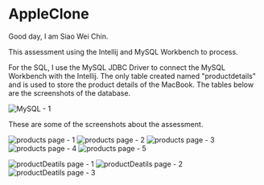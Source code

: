 # AppleClone

Good day, I am Siao Wei Chin.

This assessment using the Intellij and MySQL Workbench to process.

For the SQL, I use the MySQL JDBC Driver to connect the MySQL Workbench with the Intellij. The only table created named "productdetails" and is used to store the product details of the MacBook. The tables below are the screenshots of the database. 

![MySQL - 1](https://github.com/Allison4600/AppleClone/assets/90033268/ea4f68ac-4b7a-4c01-a169-21ff937aa42e)


These are some of the screenshots about the assessment.

![products page - 1](https://github.com/Allison4600/AppleClone/assets/90033268/bdf6c8cd-997b-4a12-9298-76918e2e759f)
![products page - 2](https://github.com/Allison4600/AppleClone/assets/90033268/c1bc5d46-6924-4cc8-bf86-4de3e1b4638d)
![products page - 3](https://github.com/Allison4600/AppleClone/assets/90033268/7ddff507-8303-4209-94ee-97570bac7cce)
![products page - 4](https://github.com/Allison4600/AppleClone/assets/90033268/d4631f4e-e0ef-41ca-95ea-1b848116ea05)
![products page - 5](https://github.com/Allison4600/AppleClone/assets/90033268/d962f9b0-7c19-4b6b-874c-a646d28186ca)

![productDeatils page - 1](https://github.com/Allison4600/AppleClone/assets/90033268/8cda521f-7e54-4669-9f34-3621bbe2e54f)
![productDeatils page - 2](https://github.com/Allison4600/AppleClone/assets/90033268/5d26ebab-9af6-4b7e-a0d4-dd958e0edbf4)
![productDeatils page - 3](https://github.com/Allison4600/AppleClone/assets/90033268/268a7f1b-925a-4640-b3ad-b66cc7535835)
